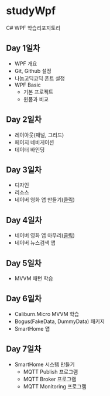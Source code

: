 # studyWpf
C# WPF 학습리포지토리

## Day 1일차
 - WPF 개요
 - Git, Github 설정
 - 나눔고딕코딕 폰트 설정
 - WPF Basic
    - 기본 프로젝트
    - 윈폼과 비교

## Day 2일차
 - 레이아웃(패널, 그리드)
 - 페이지 네비게이션
 - 데이터 바인딩

## Day 3일차
 - 디자인
 - 리소스
 - 네이버 영화 앱 만들기([클릭](https://github.com/osora33/studyWpf/tree/main/portpolio))

## Day 4일차
 - 네이버 영화 앱 마무리([클릭](https://github.com/osora33/studyWpf/tree/main/portpolio))
 - 네이버 뉴스검색 앱

## Day 5일차
 - MVVM 패턴 학습

## Day 6일차
 - Caliburn.Micro MVVM 학습
 - Bogus(FakeData, DummyData) 패키지
 - SmartHome 앱

## Day 7일차
 - SmartHome 시스템 만들기
   - MQTT Publish 프로그램
   - MQTT Broker 프로그램
   - MQTT Monitoring 프로그램
